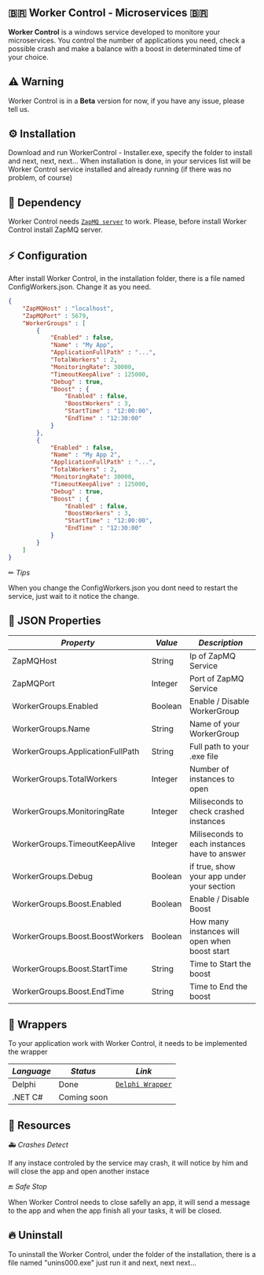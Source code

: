 ## 🇧🇷  Worker Control - Microservices 🇧🇷
 <b>Worker Control</b> is a windows service developed to monitore your microservices. You control the number of applications you need, check a possible crash and make a balance with a boost in determinated time of your choice.

## ⚠️ Warning

Worker Control is in a <b>Beta</b> version for now, if you have any issue, please tell us. 

## ⚙️ Installation

Download and run WorkerControl - Installer.exe, specify the folder to install and next, next, next...
When installation is done, in your services list will be Worker Control service installed and already running (if there was no problem, of course)

## 💉 Dependency

Worker Control needs [`ZapMQ server`](https://github.com/MurilloLazzaretti/ZapMQ) to work. Please, before install Worker Control install ZapMQ server.

## ⚡️ Configuration

After install Worker Control, in the installation folder, there is a file named ConfigWorkers.json. Change it as you need.

```json
{
    "ZapMQHost" : "localhost",
    "ZapMQPort" : 5679,
    "WorkerGroups" : [
        {
            "Enabled" : false,
            "Name" : "My App",
            "ApplicationFullPath" : "...",
            "TotalWorkers" : 2,
            "MonitoringRate": 30000,
            "TimeoutKeepAlive" : 125000,
            "Debug" : true,
            "Boost" : {
                "Enabled" : false,
                "BoostWorkers" : 3,
                "StartTime" : "12:00:00",
                "EndTime" : "12:30:00"    
            } 
        },
        {
            "Enabled" : false,
            "Name" : "My App 2",
            "ApplicationFullPath" : "...",
            "TotalWorkers" : 2,
            "MonitoringRate": 30000,
            "TimeoutKeepAlive" : 125000,
            "Debug" : true,
            "Boost" : {
                "Enabled" : false,
                "BoostWorkers" : 3,
                "StartTime" : "12:00:00",
                "EndTime" : "12:30:00"    
            } 
        }
    ]
}
```
✏ _Tips_

When you change the ConfigWorkers.json you dont need to restart the service, just wait to it notice the change.

## 🍬 JSON Properties

| _Property_                        | _Value_         | _Description_                                 |  
| --------------------------------- | --------------- | --------------------------------------------- |
|  ZapMQHost                        | String          | Ip of ZapMQ Service                           |
|  ZapMQPort                        | Integer         | Port of ZapMQ Service                         |
|  WorkerGroups.Enabled             | Boolean         | Enable / Disable WorkerGroup                  |
|  WorkerGroups.Name                | String          | Name of your WorkerGroup                      |
|  WorkerGroups.ApplicationFullPath | String          | Full path to your .exe file                   |
|  WorkerGroups.TotalWorkers        | Integer         | Number of instances to open                   |
|  WorkerGroups.MonitoringRate      | Integer         | Miliseconds to check crashed instances        |
|  WorkerGroups.TimeoutKeepAlive    | Integer         | Miliseconds to each instances have to answer  |
|  WorkerGroups.Debug               | Boolean         | if true, show your app under your section     |
|  WorkerGroups.Boost.Enabled       | Boolean         | Enable / Disable Boost                        |
|  WorkerGroups.Boost.BoostWorkers  | Boolean         | How many instances will open when boost start |
|  WorkerGroups.Boost.StartTime     | String          | Time to Start the boost                       |
|  WorkerGroups.Boost.EndTime       | String          | Time to End the boost                         |

## 🌱 Wrappers

To your application work with Worker Control, it needs to be implemented the wrapper

| _Language_ | _Status_        | _Link_            | 
| ---------- | --------------- | ----------------- |
|  Delphi    | Done            | [`Delphi Wrapper`](https://github.com/MurilloLazzaretti/worker-delphi-wrapper)|
|  .NET C#   | Coming soon     | |

## 🧬 Resources

🚑  _Crashes Detect_

If any instace controled by the service may crash, it will notice by him and will close the app and open another instace

🔚 _Safe Stop_

When Worker Control needs to close safelly an app, it will send a message to the app and when the app finish all your tasks, it will be closed.

## 🔥 Uninstall

To uninstall the Worker Control, under the folder of the installation, there is a file named "unins000.exe" just run it and next, next next...
